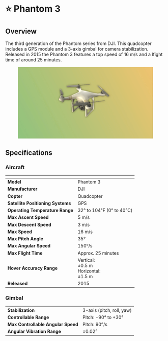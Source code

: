# ⭐ Phantom 3

## Overview

The third generation of the Phantom series from DJI.  This quadcopter includes a GPS module and a 3-axis gimbal for camera stabilization.  Released in 2015 the Phantom 3 features a top speed of 16 m/s and a lfight time of around 25 minutes.

<figure><img src="../../.gitbook/assets/image.png" alt=""><figcaption></figcaption></figure>

## Specifications

### Aircraft

<table data-full-width="false"><thead><tr><th></th><th></th></tr></thead><tbody><tr><td><strong>Model</strong></td><td>Phantom 3</td></tr><tr><td><strong>Manufacturer</strong></td><td>DJI</td></tr><tr><td><strong>Copter</strong></td><td>Quadcopter</td></tr><tr><td><strong>Satellite Positioning Systems</strong></td><td>GPS</td></tr><tr><td><strong>Operating Temperature Range</strong></td><td>32° to 104℉ (0° to 40℃)</td></tr><tr><td><strong>Max Ascent Speed</strong></td><td>5 m/s</td></tr><tr><td><strong>Max Descent Speed</strong></td><td>3 m/s</td></tr><tr><td><strong>Max Speed</strong></td><td>16 m/s</td></tr><tr><td><strong>Max Pitch Angle</strong></td><td>35°</td></tr><tr><td><strong>Max Angular Speed</strong></td><td>150°/s</td></tr><tr><td><strong>Max Flight Time</strong></td><td>Approx. 25 minutes</td></tr><tr><td><strong>Hover Accuracy Range</strong></td><td>Vertical:<br>±0.5 m<br>Horizontal:<br>±1.5 m</td></tr><tr><td><strong>Released</strong></td><td>2015</td></tr></tbody></table>

### Gimbal

|                                    |                           |
| ---------------------------------- | ------------------------- |
| **Stabilization**                  | 3-axis (pitch, roll, yaw) |
| **Controllable Range**             | Pitch: -90° to +30°       |
| **Max Controllable Angular Speed** | Pitch: 90°/s              |
| **Angular Vibration Range**        | ±0.02°                    |

